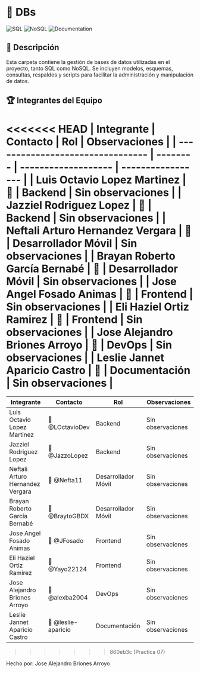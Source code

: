 # 📂 DBs

![SQL](https://img.shields.io/badge/SQL-Database-blue)
![NoSQL](https://img.shields.io/badge/NoSQL-Database-green)
![Documentation](https://img.shields.io/badge/Documentation-Complete-brightgreen)

## 📌 Descripción

Esta carpeta contiene la gestión de bases de datos utilizadas en el proyecto, tanto SQL como NoSQL. Se incluyen modelos, esquemas, consultas, respaldos y scripts para facilitar la administración y manipulación de datos.

## 🏆 Integrantes del Equipo

<<<<<<< HEAD
| Integrante                       | Contacto | Rol                 | Observaciones     |
| -------------------------------- | -------- | ------------------- | ----------------- |
| Luis Octavio Lopez Martinez      | 📧       | Backend             | Sin observaciones |
| Jazziel Rodriguez Lopez          | 📧       | Backend             | Sin observaciones |
| Neftali Arturo Hernandez Vergara | 📧       | Desarrollador Móvil | Sin observaciones |
| Brayan Roberto García Bernabé    | 📧       | Desarrollador Móvil | Sin observaciones |
| Jose Angel Fosado Animas         | 📧       | Frontend            | Sin observaciones |
| Eli Haziel Ortiz Ramirez         | 📧       | Frontend            | Sin observaciones |
| Jose Alejandro Briones Arroyo    | 📧       | DevOps              | Sin observaciones |
| Leslie Jannet Aparicio Castro    | 📧       | Documentación       | Sin observaciones |
=======
| Integrante                       | Contacto             | Rol                 | Observaciones     |
| -------------------------------- | -------------------- | ------------------- | ----------------- |
| Luis Octavio Lopez Martinez      | 📧 @LOctavioDev      | Backend             | Sin observaciones |
| Jazziel Rodriguez Lopez          | 📧 @JazzoLopez       | Backend             | Sin observaciones |
| Neftali Arturo Hernandez Vergara | 📧 @Nefta11          | Desarrollador Móvil | Sin observaciones |
| Brayan Roberto García Bernabé    | 📧 @BraytoGBDX       | Desarrollador Móvil | Sin observaciones |
| Jose Angel Fosado Animas         | 📧 @JFosado          | Frontend            | Sin observaciones |
| Eli Haziel Ortiz Ramirez         | 📧 @Yayo22124        | Frontend            | Sin observaciones |
| Jose Alejandro Briones Arroyo    | 📧 @alexba2004       | DevOps              | Sin observaciones |
| Leslie Jannet Aparicio Castro    | 📧 @leslie-aparicio  | Documentación       | Sin observaciones |
>>>>>>> 860eb3c (Practica 07)

Hecho por: Jose Alejandro Briones Arroyo
